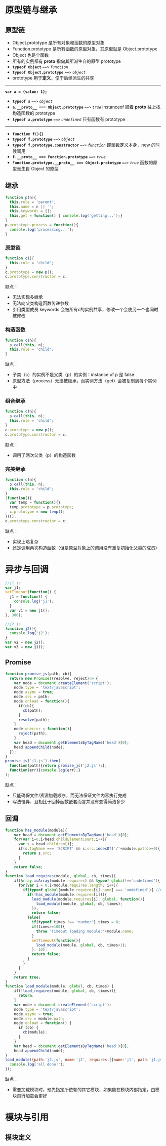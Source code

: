 # 原型链与继承
## 原型链
- Object.prototype 是所有对象和函数的原型对象
- Function.prototype 是所有函数的原型对象，其原型就是 Object.prototype
- Object 也是个函数
- 所有的实例都有 __proto__ 指向其所派生自的原型 prototype
- **`typeof Object`** `==>` _`function`_
- **`typeof Object.prototype`** `==>` _`object`_
- prototype 用于**定义**，便于后续派生的共享
---
**`var a = {value: 1};`**
- **`typeof a`** `==>` _`object`_
- **`a.__proto__ === Object.prototype`** `==>` _`true`_ instanceof 顺着 __proto__ 往上找构造函数的 prototype
- **`typeof a.prototype`** `==>` _`undefined`_ 只有函数有 prototype
---
- **`function f(){}`**
- **`typeof f.prototype`** `==>` _`object`_
- **`typeof f.prototype.constructor`** `==>` _`function`_ 即函数定义本身，new 的时候调用
- **`f.__proto__ === Function.prototype`** `==>` _`true`_
- **`Function.prototype.__proto__ === Object.prototype`** `==>` _`true`_ 函数的原型派生自 Object 的原型
## 继承
```js
function p(n){
  this.role = 'parent';
  this.name = n || '';
  this.keywords = [];
  this.get = function() { console.log('getting...');}
}
p.prototype.process = function(){
  console.log('processing...');
}
```
### 原型链
```js
function c(){
  this.role = 'child';
}
c.prototype = new p();
c.prototype.constructor = c;
```
缺点：
- 无法实现多继承
- 无法向父类构造函数传递参数
- 引用类型成员 keywords 会被所有c的实例共享，修改一个会使另一个也同时被修改
### 构造函数
```js
function c(n){
  p.call(this, n);
  this.role = 'child';
}
```
缺点：
- 子类（c）的实例不是父类（p）的实例：instance of p 是 false
- 原型方法（process）无法被继承，而实例方法（get）会被复制到每个实例中
### 组合继承
```js
function c(n){
  p.call(this, n);
  this.role = 'child';
}
c.prototype = new p();
c.prototype.constructor = c;
```
缺点：
- 调用了两次父类（p）的构造函数
### 完美继承
```js
function c(n){
  p.call(this, n);
  this.role = 'child';
}
(function(){
  var temp = function(){}
  temp.prototype = p.prototype;
  c.prototype = new temp();
})();
c.prototype.constructor = c;
```
缺点：
- 实现上略复杂
- 还是调用两次构造函数（但是原型对象上的调用没有重复初始化父类的成员）


# 异步与回调
```js
//j1.js
var j1;
setTimeout(function() {
  j1 = function() {
    console.log('j1');
  }
  var v1 = new j1();
}, 300);
```
```js
//j2.js
function j2(){
  console.log('j2');
}
var v2 = new j2();
var v3 = new j1();
```
## Promise
```js
function promise_js(path, cb){
  return new Promise((resolve, reject)=> {
    var node = document.createElement('script');
    node.type = 'text/javascript';
    node.async = true;
    node.src = path;
    node.onload = function(){
      if(cb){
        cb(path);
      }
      resolve(path);
    }
    node.onerror = function(){
      reject(path);
    }
    var head = document.getElementsByTagName('head')[0];
    head.appendChild(node);
  });
}
promise_js('j1.js').then(
  function(path){return promise_js('j2.js');},
  function(err){console.log(err);}
);
```
缺点：
- 只能确保文件/资源加载顺序，而无法保证文件内容执行完成
- 写法怪异，且相比于回掉函数嵌套而言并没有变得简洁多少
## 回调
```js
function has_module(module){
    var head = document.getElementsByTagName('head')[0];
    for(var i=0;i<head.childElementCount;i++){
      var s = head.children[i];
      if(s.tagName === 'SCRIPT' && s.src.indexOf('/'+module.path)>=0){
        return s.src;
      }
    }
    return false;
}
function load_requires(module, global, cb, times){
    if(Array.isArray(module.requires) && typeof global!=='undefined'){
      for(var i = 0;i<module.requires.length; i++){
        if(typeof global[module.requires[i].name] === 'undefined'){ //not loaded or not executed
          if(!has_module(module.requires[i])){
            load_module(module.requires[i], global, function(){
              load_module(module, global, cb, times);
            });
            return false;
          }else{
            if(typeof times !== 'number') times = 0;
            if(times>=100){
              throw 'Timeout loading module:'+module.name;
            }
            setTimeout(function(){
              load_module(module, global, cb, times+1);
            }, 10);
            return false;
          }
        }
      }
    }
    return true;
}
function load_module(module, global, cb, times) {
    if(!load_requires(module, global, cb, times)){
      return;
    }
    var node = document.createElement('script');
    node.type = 'text/javascript';
    node.async = true;
    node.src = module.path;
    node.onload = function() {
      if (cb) {
        cb(module);
      }
    }
    var head = document.getElementsByTagName('head')[0];
    head.appendChild(node);
}
load_module({path:'j2.js', name:'j2', requires:[{name:'j1', path:'j1.js'}]}, window, function(){
  console.log('all done!');
});
```
缺点：
- 需要加载模块时，预先指定所依赖的其它模块，如果能在模块内部指定，由模块自行加载会更好

# 模块与引用
## 模块定义
```js

```
